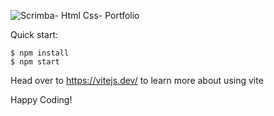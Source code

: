 ![Scrimba- Html Css- Portfolio](https://github.com/SurajPokharkar/Personal-Site/assets/122016148/9718f140-fa1e-4f0f-ab2c-4cd70a331a3d)




Quick start:

```
$ npm install
$ npm start
```

Head over to https://vitejs.dev/ to learn more about using vite

Happy Coding!
